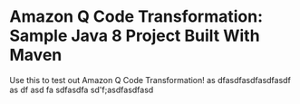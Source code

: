 # Amazon Q Code Transformation: Sample Java 8 Project Built With Maven
Use this to test out Amazon Q Code Transformation!
as
dfasdfasdfasdfasdf
as
df
asd
fa
sdfasdfa
sd'f;asdfasdfasd